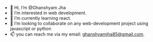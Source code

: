 - 👋 Hi, I’m @Ghanshyam Jha
- 👀 I’m interested in web development.
- 🌱 I’m currently learning react.
- 💞️ I’m looking to collaborate on any web-development project using javascript or python 
- 📫 you can reach me via my email: ghanshyamjha85@gmail.com.

<!---
Ghanshyamjha85/Ghanshyamjha85 is a ✨ special ✨ repository because its `README.md` (this file) appears on your GitHub profile.
You can click the Preview link to take a look at your changes.
--->
